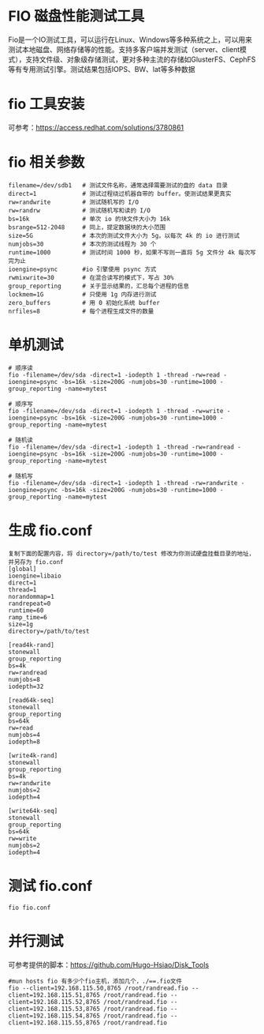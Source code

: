 # FIO 磁盘性能测试工具

 Fio是一个IO测试工具，可以运行在Linux、Windows等多种系统之上，可以用来测试本地磁盘、网络存储等的性能。支持多客户端并发测试（server、client模式），支持文件级、对象级存储测试，更对多种主流的存储如GlusterFS、CephFS等有专用测试引擎。测试结果包括IOPS、BW、lat等多种数据

# fio 工具安装

可参考：https://access.redhat.com/solutions/3780861

# fio 相关参数
    filename=/dev/sdb1   # 测试文件名称，通常选择需要测试的盘的 data 目录
    direct=1             # 测试过程绕过机器自带的 buffer。使测试结果更真实
    rw=randwrite         # 测试随机写的 I/O
    rw=randrw            # 测试随机写和读的 I/O
    bs=16k               # 单次 io 的块文件大小为 16k
    bsrange=512-2048     # 同上，提定数据块的大小范围
    size=5G              # 本次的测试文件大小为 5g，以每次 4k 的 io 进行测试
    numjobs=30           # 本次的测试线程为 30 个
    runtime=1000         # 测试时间 1000 秒，如果不写则一直将 5g 文件分 4k 每次写完为止
    ioengine=psync       #io 引擎使用 psync 方式
    rwmixwrite=30        # 在混合读写的模式下，写占 30%
    group_reporting      # 关于显示结果的，汇总每个进程的信息
    lockmem=1G           # 只使用 1g 内存进行测试
    zero_buffers         # 用 0 初始化系统 buffer
    nrfiles=8            # 每个进程生成文件的数量
 # 单机测试
    # 顺序读
    fio -filename=/dev/sda -direct=1 -iodepth 1 -thread -rw=read -ioengine=psync -bs=16k -size=200G -numjobs=30 -runtime=1000 -group_reporting -name=mytest

    # 顺序写
    fio -filename=/dev/sda -direct=1 -iodepth 1 -thread -rw=write -ioengine=psync -bs=16k -size=200G -numjobs=30 -runtime=1000 -group_reporting -name=mytest

    # 随机读
    fio -filename=/dev/sda -direct=1 -iodepth 1 -thread -rw=randread -ioengine=psync -bs=16k -size=200G -numjobs=30 -runtime=1000 -group_reporting -name=mytest

    # 随机写
    fio -filename=/dev/sda -direct=1 -iodepth 1 -thread -rw=randwrite -ioengine=psync -bs=16k -size=200G -numjobs=30 -runtime=1000 -group_reporting -name=mytest
    

 # 生成 fio.conf
    复制下面的配置内容，将 directory=/path/to/test 修改为你测试硬盘挂载目录的地址，并另存为 fio.conf
    [global]
    ioengine=libaio
    direct=1
    thread=1
    norandommap=1
    randrepeat=0
    runtime=60
    ramp_time=6
    size=1g
    directory=/path/to/test

    [read4k-rand]
    stonewall
    group_reporting
    bs=4k
    rw=randread
    numjobs=8
    iodepth=32

    [read64k-seq]
    stonewall
    group_reporting
    bs=64k
    rw=read
    numjobs=4
    iodepth=8

    [write4k-rand]
    stonewall
    group_reporting
    bs=4k
    rw=randwrite
    numjobs=2
    iodepth=4

    [write64k-seq]
    stonewall
    group_reporting
    bs=64k
    rw=write
    numjobs=2
    iodepth=4
# 测试 fio.conf
    fio fio.conf
# 并行测试
 
   可参考提供的脚本：https://github.com/Hugo-Hsiao/Disk_Tools
 
    #mun hosts fio 有多少个fio主机，添加几个，./==.fio文件
    fio --client=192.168.115.50,8765 /root/randread.fio --client=192.168.115.51,8765 /root/randread.fio --client=192.168.115.52,8765 /root/randread.fio --       client=192.168.115.53,8765 /root/randread.fio --client=192.168.115.54,8765 /root/randread.fio --client=192.168.115.55,8765 /root/randread.fio   
